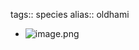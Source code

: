 tags:: species
alias:: oldhami

- ![image.png](https://peach-geographical-bat-397.mypinata.cloud/ipfs/QmaE2YG4kGct84X9mEzsNG5jm674YEgKd44Mug8u8SGz5C)
